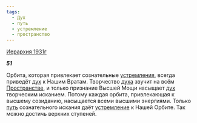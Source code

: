 ```yaml
---
tags:
  - Дух
  - путь
  - устремление
  - пространство
---
```

[Иерархия 1931г](https://127.0.0.1:4002/agni/1931)

___51___

Орбита, которая привлекает сознательные [устремления](../../../tags/#[устремление](../../../tags/#устремление)), всегда приведёт [дух](../../../tags/#Дух) к Нашим Вратам. Творчество [духа](../../../tags/#Дух) звучит на всём [Пространстве](../../../tags/#пространство), и только признание Высшей Мощи насыщает [дух](../../../tags/#Дух) творческим исканием. Потому каждая орбита, привлекающая к высшему созиданию, насыщается всеми высшими энергиями. Только [путь](../../../tags/#путь) сознательного искания даёт [устремление](../../../tags/#устремление) к Нашей Орбите. Так можно достичь верхних ступеней.   

